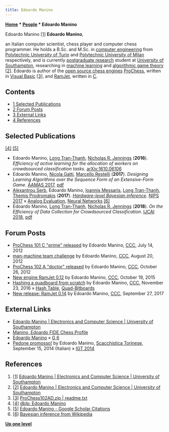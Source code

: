 ```yaml
---
title: Edoardo Manino
---
```

**[Home](Home "Home") * [People](People "People") * Edoardo Manino**

[](https://www.ecs.soton.ac.uk/people/em4e15) Edoardo Manino <a id="cite-note-1" href="#cite-ref-1">[1]</a>
**Edoardo Manino**,

an Italian computer scientist, chess player and computer chess programmer. He holds a B.Sc. and M.Sc. in [computer engineering](https://en.wikipedia.org/wiki/Computer_engineering) from [Polytechnic University of Turin](https://en.wikipedia.org/wiki/Polytechnic_University_of_Turin) and [Polytechnic University of Milan](https://en.wikipedia.org/wiki/Polytechnic_University_of_Milan) respectively, and is currently [postgraduate research](https://en.wikipedia.org/wiki/Postgraduate_research) student at [University of Southampton](https://en.wikipedia.org/wiki/University_of_Southampton), researching in [machine learning](Learning "Learning") and [algorithmic game theory](https://en.wikipedia.org/wiki/Algorithmic_game_theory) <a id="cite-note-2" href="#cite-ref-2">[2]</a>. Edoardo is author of the [open source chess engines](Category:Open_Source "Category:Open Source") [ProChess](ProChess_IT "ProChess IT"), written in [Visual Basic](Basic "Basic") <a id="cite-note-3" href="#cite-ref-3">[3]</a>, and [RamJet](RamJet "RamJet"), written in [C](C "C").

## Contents

- [1 Selected Publications](#selected-publications)
- [2 Forum Posts](#forum-posts)
- [3 External Links](#external-links)
- [4 References](#references)

## Selected Publications

<a id="cite-note-4" href="#cite-ref-4">[4]</a> <a id="cite-note-5" href="#cite-ref-5">[5]</a>

- Edoardo Manino, [Long Tran-Thanh](https://dblp.org/pers/hd/t/Tran=Thanh:Long), [Nicholas R. Jennings](https://dblp.org/pers/hd/j/Jennings:Nicholas_R=) (**2016**). *Efficiency of active learning for the allocation of workers on crowdsourced classification tasks*. [arXiv:1610.06106](https://arxiv.org/abs/1610.06106)
- Edoardo Manino, [Nicola Gatti](https://dblp.org/pers/hd/g/Gatti_0001:Nicola), [Marcello Restelli](https://dblp.org/pers/hd/r/Restelli:Marcello) (**2017**). *Designing Learning Algorithms over the Sequence Form of an Extensive-Form Game*. [AAMAS 2017](https://dblp.org/db/conf/atal/aamas2017.html), [pdf](http://www.ifaamas.org/Proceedings/aamas2017/pdfs/p1622.pdf)
- [Alexantrou Serb](https://dblp.org/pers/hd/s/Serb:Alexander), Edoardo Manino, [Ioannis Messaris](https://dblp.org/pers/hd/m/Messaris:Ioannis), [Long Tran-Thanh](https://dblp.org/pers/hd/t/Tran=Thanh:Long), [Themis Prodromakis](https://www.orc.soton.ac.uk/people/tp1f12) (**2017**). *[Hardware-level Bayesian inference](https://eprints.soton.ac.uk/425616/)*. [NIPS 2017](https://nips.cc/Conferences/2017) » [Analog Evaluation](Analog_Evaluation "Analog Evaluation"), [Neural Networks](Neural_Networks "Neural Networks") <a id="cite-note-6" href="#cite-ref-6">[6]</a>
- Edoardo Manino, [Long Tran-Thanh](https://dblp.org/pers/hd/t/Tran=Thanh:Long), [Nicholas R. Jennings](https://dblp.org/pers/hd/j/Jennings:Nicholas_R=) (**2018**). *On the Efficiency of Data Collection for Crowdsourced Classification*. [IJCAI 2018](Conferences#IJCAI2018 "Conferences"), [pdf](https://www.ijcai.org/proceedings/2018/0217.pdf)

## Forum Posts

- [ProChess 101 C "prime" released](http://www.talkchess.com/forum/viewtopic.php?t=44422) by Edoardo Manino, [CCC](CCC "CCC"), July 14, 2012
- [man-machine team challenge](http://www.talkchess.com/forum/viewtopic.php?t=44847) by Edoardo Manino, [CCC](CCC "CCC"), August 20, 2012
- [ProChess 102 A "doctor" released](http://www.talkchess.com/forum/viewtopic.php?t=45745) by Edoardo Manino, [CCC](CCC "CCC"), October 26, 2012
- [New engine RamJet 0.12](http://www.talkchess.com/forum/viewtopic.php?t=57996) by Edoardo Manino, [CCC](CCC "CCC"), October 19, 2015
- [Hashing a quadboard from scratch](http://www.talkchess.com/forum/viewtopic.php?t=62239) by Edoardo Manino, [CCC](CCC "CCC"), November 23, 2016 » [Hash Table](Hash_Table "Hash Table"), [Quad-Bitboards](Quad-Bitboards "Quad-Bitboards")
- [New release: RamJet 0.14](http://www.talkchess.com/forum3/viewtopic.php?f=2&t=65312) by Edoardo Manino, [CCC](CCC "CCC"), September 27, 2017

## External Links

- [Edoardo Manino | Electronics and Computer Science | University of Southampton](https://www.ecs.soton.ac.uk/people/em4e15)
- [Manino, Edoardo FIDE Chess Profile](http://ratings.fide.com/card.phtml?event=867942)
- [Edoardo Manino](https://www.g-sei.org/author/edoardo-manino/) « [G 6](G_6 "G 6")
- [Pedone promosso!](https://www.scacchisticatorinese.it/portale/scacchi-e-computer/324-pedone-promosso) by Edoardo Manino, [Scacchistica Torinese](https://www.scacchisticatorinese.it/portale/), September 15, 2014 (Italian) » [IGT 2014](IGT_2014 "IGT 2014")

## References

1. <a id="cite-ref-1" href="#cite-note-1">[1]</a> [Edoardo Manino | Electronics and Computer Science | University of Southampton](https://www.ecs.soton.ac.uk/people/em4e15)
1. <a id="cite-ref-2" href="#cite-note-2">[2]</a> [Edoardo Manino | Electronics and Computer Science | University of Southampton](https://www.ecs.soton.ac.uk/people/em4e15)
1. <a id="cite-ref-3" href="#cite-note-3">[3]</a> [ProChess102AD.zip | readme.txt](http://www.g-sei.org/wp-content/uploads/2012/03/ProChess102AD.zip)
1. <a id="cite-ref-4" href="#cite-note-4">[4]</a> [dblp: Edoardo Manino](https://dblp.org/pers/hd/m/Manino:Edoardo)
1. <a id="cite-ref-5" href="#cite-note-5">[5]</a> [Edoardo Manino - Google Scholar Citations](https://scholar.google.co.uk/citations?user=pzCa2LQAAAAJ&hl=en)
1. <a id="cite-ref-6" href="#cite-note-6">[6]</a> [Bayesian inference from Wikipedia](https://en.wikipedia.org/wiki/Bayesian_inference)

**[Up one level](People "People")**


